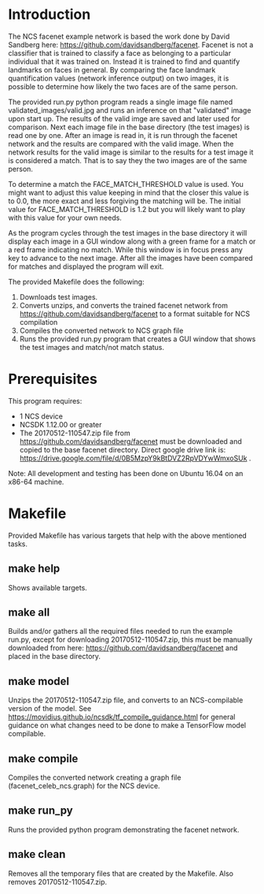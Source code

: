 # Introduction
The NCS facenet example network is based the work done by David Sandberg here: https://github.com/davidsandberg/facenet.
Facenet is not a classifier that is trained to classify a face as belonging to a particular individual that it was trained on.  Instead it is trained to find and quantify landmarks on faces in general.  By comparing the face landmark quantification values (network inference output) on two images, it is possible to determine how likely the two faces are of the same person.

The provided run.py python program reads a single image file named validated_images/valid.jpg and runs an inference on that "validated" image upon start up.  The results of the valid imge are saved and later used for comparison.  Next each image file in the base directory (the test images) is read one by one.  After an image is read in, it is run through the facenet network and the results are compared with the valid image.  When the network results for the valid image is similar to the results for a test image it is considered a match.  That is to say they the two images are of the same person. 

To determine a match the FACE_MATCH_THRESHOLD value is used.  You might want to adjust this value keeping in mind that the closer this value is to 0.0, the more exact and less forgiving the matching will be.  The initial value for FACE_MATCH_THRESHOLD is 1.2 but you will likely want to play with this value for your own needs.

As the program cycles through the test images in the base directory it will display each image in a GUI window along with a green frame for a match or a red frame indicating no match.  While this window is in focus press any key to advance to the next image.  After all the images have been compared for matches and displayed the program will exit.

The provided Makefile does the following:
1. Downloads test images.
2. Converts unzips, and converts the trained facenet network from https://github.com/davidsandberg/facenet to a format suitable for NCS compilation
3. Compiles the converted network to NCS graph file
4. Runs the provided run.py program that creates a GUI window that shows the test images and match/not match status.

# Prerequisites
This program requires:
- 1 NCS device
- NCSDK 1.12.00 or greater
- The 20170512-110547.zip file from https://github.com/davidsandberg/facenet must be downloaded and copied to the base facenet directory.  Direct google drive link is: https://drive.google.com/file/d/0B5MzpY9kBtDVZ2RpVDYwWmxoSUk .

Note: All development and testing has been done on Ubuntu 16.04 on an x86-64 machine.

# Makefile
Provided Makefile has various targets that help with the above mentioned tasks.

## make help
Shows available targets.

## make all
Builds and/or gathers all the required files needed to run the example run.py, except for downloading 20170512-110547.zip, this must be manually downloaded from here: https://github.com/davidsandberg/facenet and placed in the base directory.

## make model
Unzips the 20170512-110547.zip file, and converts to an NCS-compilable version of the model.  See https://movidius.github.io/ncsdk/tf_compile_guidance.html for general guidance on what changes need to be done to make a TensorFlow model compilable. 

## make compile
Compiles the converted network creating a graph file (facenet_celeb_ncs.graph) for the NCS device.

## make run_py
Runs the provided python program demonstrating the facenet network.

## make clean
Removes all the temporary files that are created by the Makefile.  Also removes 20170512-110547.zip.

